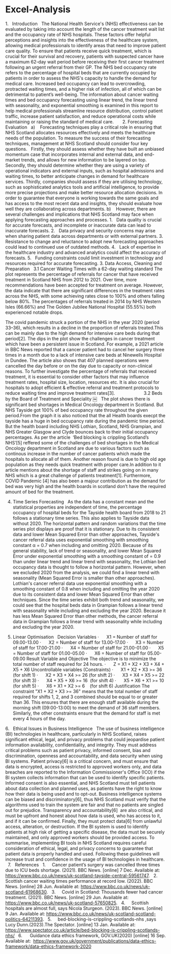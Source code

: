 # Excel-Analysis

1.   Introduction
 
The National Health Service's (NHS) effectiveness can be evaluated by taking into account the length of the cancer treatment wait list and the occupancy rate of NHS hospitals. These factors offer helpful perceptions and insights into the effectiveness of the healthcare system, allowing medical professionals to identify areas that need to improve patient care quality.
To ensure that patients receive quick treatment, which is crucial for their survival and recovery, patients with suspected cancer have a maximum 62-day wait period before receiving their first cancer treatment following an urgent referral from their GP. The NHS bed occupancy rate refers to the percentage of hospital beds that are currently occupied by patients in order to assess the NHS's capacity to handle the demand for medical care. Increased bed occupancy can lead to overcrowding, protracted waiting times, and a higher risk of infection, all of which can be detrimental to patient’s well-being.
The information about cancer waiting times and bed occupancy forecasting using linear trend, the linear trend with seasonality, and exponential smoothing is examined in this report to help medical professionals streamline resource distribution, control patient traffic, increase patient satisfaction, and reduce operational costs while maintaining or raising the standard of medical care.
      2. Forecasting Evaluation
 
a)    Forecasting techniques play a critical role in ensuring that NHS Scotland allocates resources effectively and meets the healthcare needs of the population. To measure the success of their forecasting techniques, management at NHS Scotland should consider four key questions.
 
Firstly, they should assess whether they have built an unbiased momentum case that incorporates internal and external data, and end-market trends, and allows for new information to be layered on top.
 
Secondly, they should determine whether they are using a variety of operational indicators and external inputs, such as hospital admissions and waiting times, to better anticipate changes in demand for healthcare services.
Thirdly, companies should assess if they are utilising technology, such as sophisticated analytics tools and artificial intelligence, to provide more precise projections and make better resource allocation decisions.
In order to guarantee that everyone is working towards the same goals and has access to the most recent data and insights, they should evaluate how well they are collaborating across departments.
b)    However, there are several challenges and implications that NHS Scotland may face when applying forecasting approaches and processes.
1.   Data quality is crucial for accurate forecasts, and incomplete or inaccurate data can lead to inaccurate forecasts.
2.   Data privacy and security concerns may arise when sharing patient data across departments or with external partners.
3.   Resistance to change and reluctance to adopt new forecasting approaches could lead to continued use of outdated methods.
4.   Lack of expertise in the healthcare industry and advanced analytics could affect the accuracy of forecasts.
5.   Funding constraints could limit investment in technology and resources required for accurate forecasting.
3. Data Access, Cleaning and Preparation
 
3.1 Cancer Waiting Times with a 62-day waiting standard
The plot represents the percentage of referrals for cancer that have received treatment in Scotland NHS from 2012 to 2021.
Over time, more recommendations have been accepted for treatment on average. However, the data indicate that there are significant differences in the treatment rates across the NHS, with some achieving rates close to 100% and others falling below 80%. The percentages of referrals treated in 2014 by NHS Western Isles (66.66%) and The Golden Jubilee National Hospital (55.55%) both experienced notable drops.    


The covid pandemic struck a portion of the NHS in the year 2020 (period 33–36), which results in a decline in the proportion of referrals treated.This can be mainly due to the high demand for intensive care beds during that period[2]. The dips in the plot show the challenges in cancer treatment which have been a persistent issue in Scotland. For example, a 2021 article in BBC News reported that a cancer patient had to cancel her surgery three times in a month due to a lack of intensive care beds at Ninewells Hospital in Dundee. The article also shows that 407 planned operations were cancelled the day before or on the day due to capacity or non-clinical reasons. To further investigate the percentage of referrals that received treatment, it is essential to consider other factors that may influence treatment rates, hospital size, location, resources etc. It is also crucial for hospitals to adopt efficient & effective referral and treatment protocols to reduce waiting time and improve treatment rates[3].       
              
3.2 Beds by the Board of Treatment and Speciality
￼
 
The plot shows there is significant bed shortages in Medical Oncology department in Scotland. But NHS Tayside got 100% of bed occupancy rate throughout the given period.From the graph it is also noticed that the all Health boards execpt the tayside has a huge in bed occupancy rate during the pandemic time period. But the health board including NHS Lothian, Scotland, NHS Grampian, and NHS Greater Glasgow and Clyde bounces back to their initial occupancy percentages.
As per the article  ‘Bed blocking is crippling Scotland’s NHS’[5] reffered some of the challenges of bed shortages in the Medical Oncology department in Scotland are due to various factors such as continous increase in the number of cancer patients which made the hospitals to allocate all of them. Another reason found is due to high old age population as they needs quick treatment with proper care.In addition to it article mentions about the shortage of staff and strikes going on in many NHS which is a great challenge of patients treatment[1]. Furthermore, COVID Pandemic [4] has also been a majour contribution as the demand for bed was very high and the health boards in scotland don’t have the required amount of bed for the treatment.

4. Time Series Forecasting
 
As the data has a constant mean and the statistical properties are independent of time, the percentage occupancy of hospital beds for the Tayside health board from 2018 to 21 follows a stationary time series. This also applies to Tayside data without 2020. The horizontal pattern and random variations that the time series plot displays are proof that it is stationary. Due to its consistent data and lower Mean Squared Error than other approaches, Tayside's cancer referral data uses exponential smoothing with smoothing constant α = 0.7 when including and omitting 2020.
Because of its general stability, lack of trend or seasonality, and lower Mean Squared Error under exponential smoothing with a smoothing constant of = 0.9 than under linear trend and linear trend with seasonality, the Lothian bed occupancy data is thought to follow a horizontal pattern. However, when we excluded 2020 from the analysis, we could find a linear trend with seasonality (Mean Squared Error is smaller than other approaches). Lothian's cancer referral data use exponential smoothing with a smoothing constant of 0.8 when including and omitting the year 2020 due to its consistent data and lower Mean Squared Error than other techniques.
Since the time series exhibit both trend and seasonality, we could see that the hospital beds data in Grampian follows a linear trend with seasonality while including and excluding the year 2020. Because it has less Mean Squared Error than other methods, the cancer referral data in Grampian follows a linear trend with seasonality while including and excluding the year 2020.

5. Linear Optimisation
 
Decision Variables
·      X1 = Number of staff for 09.00-13.00
·      X2 = Number of staff for 13.00-17.00
·      X3 = Number of staff for 17.00-21.00
·      X4 = Number of staff for 21.00-01.00
·      X5 = Number of staff for 01.00-05.00
·      X6 = Number of staff for 05.00-09.00
Result Variable and Objective
The objective is to minimize the total number of staff required for 24 hours.
·      Z = X1 + X2 + X3 + X4 + X5 + X6
Uncontrollable variables (Constraints)
·      X1 + X2 + X3 >= 36  (for shift 1)
·      X2 + X3 + X4 >= 26 (for shift 2)
·      X3 + X4 + X5 >= 22  (for shift 3)
·      X4 + X5 + X6 >= 16  (for shift 4)
·      X5 + X6 + X1 >= 10  (for shift 5)
·      X6 + X1 + X2 >= 6    (for shift 6)
Justification
The constraint "X1 + X2 + X3 >= 36" means that the total number of staff required for shifts 1, 2, and 3 combined should be equal to or greater than 36. This ensures that there are enough staff available during the morning shift (09:00-13:00) to meet the demand of 36 staff members.
Similarly, the other constraints ensure that the demand for staff is met every 4 hours of the day.

6.   Ethical Issues in Business Intelligence
 
The use of business intelligence (BI) technologies in healthcare, particularly in NHS Scotland, raises significant ethical, legal, and privacy problems that could jeopardise patient information availability, confidentiality, and integrity. They must address critical problems such as patient privacy, informed consent, bias and discrimination, openness and accountability, and data security when using BI systems.
Patient privacy[6] is a critical concern, and must ensure that data is encrypted, access is restricted to approved workers only, and data breaches are reported to the Information Commissioner's Office (ICO) if the BI system collects information that can be used to identify specific patients. Informed consent is also essential, and NHS Scotland must tell patients about data collection and planned uses, as patients have the right to know how their data is being used and to opt-out.
Business intelligence systems can be biased and discriminatory[6], thus NHS Scotland must verify that the algorithms used to train the system are fair and that no patients are singled out for prejudice. Transparency and accountability[6]  are also critical, and must be upfront and honest about how data is used, who has access to it, and if it can be confirmed.
Finally, they must protect data[6] from unlawful access, alteration, or destruction. If the BI system is used to identify patients at high risk of getting a specific disease, the data must be securely maintained, and only approved workers should be provided access.
To summarise, implementing BI tools in NHS Scotland requires careful consideration of ethical, legal, and privacy concerns to guarantee that patient data is properly handled and used. Following these guidelines will increase trust and confidence in the usage of BI technologies in healthcare.
 
7.   References
 
1.     Cancer patient’s surgery was cancelled three times due to ICU beds shortage. (2021). BBC News. [online] 7 Dec. Available at: https://www.bbc.co.uk/news/uk-scotland-tayside-central-59561747.
 
2.     Scottish cancer waiting times performance at record low. (2022). BBC News. [online] 28 Jun. Available at: https://www.bbc.co.uk/news/uk-scotland-61968630.
 
3.     Covid in Scotland: Thousands fewer had cancer treatment. (2021). BBC News. [online] 29 Jun. Available at: https://www.bbc.co.uk/news/uk-scotland-57650825.
 
4.     Scottish hospitals are almost full, says Nicola Sturgeon. (2023). BBC News. [online] 9 Jan. Available at: https://www.bbc.co.uk/news/uk-scotland-scotland-politics-64211393.
 
5.     bed-blocking-is-crippling-scotlands-nhs ,says Lucy Dunn.(2023).The Spectator. [online] 13 Jan. Available at: https://www.spectator.co.uk/article/bed-blocking-is-crippling-scotlands-nhs/
 
6.      Guidance data ethics framework, GOV.UK(2020) [online] 16 Sep. Available at:  https://www.gov.uk/government/publications/data-ethics-framework/data-ethics-framework-2020
 
 
 

